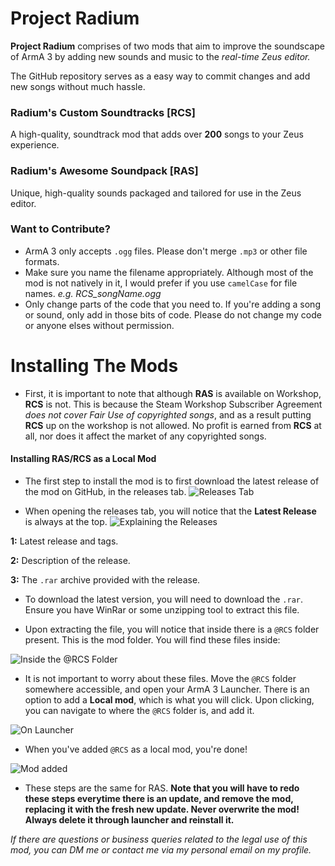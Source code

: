 # Project Radium
**Project Radium** comprises of two mods that aim to improve the soundscape of ArmA 3 by adding new sounds and music to the *real-time Zeus editor.*

The GitHub repository serves as a easy way to commit changes and add new songs without much hassle.

### Radium's Custom Soundtracks [RCS]

A high-quality, soundtrack mod that adds over **200** songs to your Zeus experience.

### Radium's Awesome Soundpack [RAS]

Unique, high-quality sounds packaged and tailored for use in the Zeus editor.

### Want to Contribute?
- ArmA 3 only accepts `.ogg` files. Please don't merge `.mp3` or other file formats.
- Make sure you name the filename appropriately. Although most of the mod is not natively in it, I would prefer if you use `camelCase` for file names. *e.g. RCS_songName.ogg*
- Only change parts of the code that you need to. If you're adding a song or sound, only add in those bits of code. Please do not change my code or anyone elses without permission.

# Installing The Mods

- First, it is important to note that although **RAS** is available on Workshop, **RCS** is not. This is because the Steam Workshop Subscriber Agreement *does not cover Fair Use of copyrighted songs*, and as a result putting **RCS** up on the workshop is not allowed. No profit is earned from **RCS** at all, nor does it affect the market of any copyrighted songs.

#### Installing RAS/RCS as a Local Mod
- The first step to install the mod is to first download the latest release of the mod on GitHub, in the releases tab.
![Releases Tab](https://cdn.discordapp.com/attachments/744551100820094997/744551202896871504/cb30ec17f31608bdd2e6030348f5a494.png)

- When opening the releases tab, you will notice that the **Latest Release** is always at the top.
![Explaining the Releases](https://cdn.discordapp.com/attachments/744551100820094997/744551763369001000/89666e810c435c2b06a5aad3294fd5e9.png)

**1:** Latest release and tags.

**2:** Description of the release.

**3:** The `.rar` archive provided with the release.

- To download the latest version, you will need to download the `.rar`. Ensure you have WinRar or some unzipping tool to extract this file.

- Upon extracting the file, you will notice that inside there is a `@RCS` folder present. This is the mod folder. You will find these files inside:

![Inside the @RCS Folder](https://cdn.discordapp.com/attachments/744551100820094997/744552737659682886/da1211fe5eb6ad665389cf827063a74e.png)

- It is not important to worry about these files. Move the `@RCS` folder somewhere accessible, and open your ArmA 3 Launcher. There is an option to add a **Local mod**, which is what you will click. Upon clicking, you can navigate to where the `@RCS` folder is, and add it.

![On Launcher](https://cdn.discordapp.com/attachments/744551100820094997/744553238455517224/c46918b841f3ff7497efb5b96e861b4c.png)

- When you've added `@RCS` as a local mod, you're done!

![Mod added](https://cdn.discordapp.com/attachments/744551100820094997/744553587304038540/0467f816a9551ccbd0cbcd91fd83dcda.png)

- These steps are the same for RAS. **Note that you will have to redo these steps everytime there is an update, and remove the mod, replacing it with the fresh new update. Never overwrite the mod! Always delete it through launcher and reinstall it.**

*If there are questions or business queries related to the legal use of this mod, you can DM me or contact me via my personal email on my profile.*

